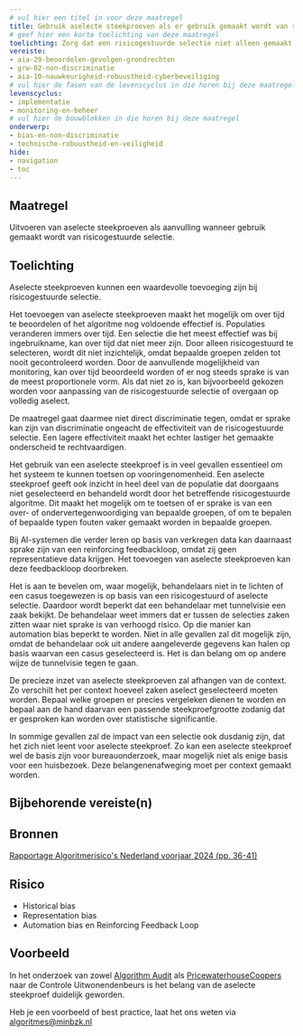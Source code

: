 ```yaml
---
# vul hier een titel in voor deze maatregel
title: Gebruik aselecte steekproeven als er gebruik gemaakt wordt van risicogestuurde selectie
# geef hier een korte toelichting van deze maatregel
toelichting: Zorg dat een risicogestuurde selectie niet alleen gemaakt wordt op basis van een algoritme, maar dat er ook willekeurige gevallen toegevoegd worden aan de selectie. Deze aselecte steekproeven kunnen gebruikt worden om modellen te onderhouden.
vereiste:
- aia-29-beoordelen-gevolgen-grondrechten
- grw-02-non-discriminatie
- aia-10-nauwkeurigheid-robuustheid-cyberbeveiliging
# vul hier de fasen van de levenscyclus in die horen bij deze maatregel
levenscyclus:
- implementatie
- monitoring-en-beheer
# vul hier de bouwblokken in die horen bij deze maatregel
onderwerp: 
- bias-en-non-discriminatie
- technische-robuustheid-en-veiligheid
hide:
- navigation
- toc
---
```


<!-- Let op! onderstaande regel met 'tags' niet weghalen! Deze maakt automatisch de knopjes op basis van de metadata  -->
<!-- tags -->

## Maatregel
Uitvoeren van aselecte steekproeven als aanvulling wanneer gebruik gemaakt wordt van risicogestuurde selectie.

## Toelichting 
<!-- Geef hier een toelichting van deze maatregel -->
Aselecte steekproeven kunnen een waardevolle toevoeging zijn bij risicogestuurde selectie.

Het toevoegen van aselecte steekproeven maakt het mogelijk om over tijd te beoordelen of het algoritme nog voldoende effectief is.
Populaties veranderen immers over tijd. Een selectie die het meest effectief was bij ingebruikname, kan over tijd dat niet meer zijn.
Door alleen risicogestuurd te selecteren, wordt dit niet inzichtelijk, omdat bepaalde groepen zelden tot nooit gecontroleerd worden.
Door de aanvullende mogelijkheid van monitoring, kan over tijd beoordeeld worden of er nog steeds sprake is van de meest proportionele vorm.
Als dat niet zo is, kan bijvoorbeeld gekozen worden voor aanpassing van de risicogestuurde selectie of overgaan op volledig aselect.

De maatregel gaat daarmee niet direct discriminatie tegen, omdat er sprake kan zijn van discriminatie ongeacht de effectiviteit van de risicogestuurde selectie.
Een lagere effectiviteit maakt het echter lastiger het gemaakte onderscheid te rechtvaardigen.

Het gebruik van een aselecte steekproef is in veel gevallen essentieel om het systeem te kunnen toetsen op vooringenomenheid. 
Een aselecte steekproef geeft ook inzicht in heel deel van de populatie dat doorgaans niet geselecteerd en behandeld wordt door het betreffende risicogestuurde algoritme. 
Dit maakt het mogelijk om te toetsen of er sprake is van een over- of ondervertegenwoordiging van bepaalde groepen, of om te bepalen of bepaalde typen fouten vaker gemaakt worden in bepaalde groepen.

Bij AI-systemen die verder leren op basis van verkregen data kan daarnaast sprake zijn van een reinforcing feedbackloop, omdat zij geen representatieve data krijgen.
Het toevoegen van aselecte steekproeven kan deze feedbackloop doorbreken.

Het is aan te bevelen om, waar mogelijk, behandelaars niet in te lichten of een casus toegewezen is op basis van een risicogestuurd of aselecte selectie.
Daardoor wordt beperkt dat een behandelaar met tunnelvisie een zaak bekijkt.
De behandelaar weet immers dat er tussen de selecties zaken zitten waar niet sprake is van verhoogd risico.
Op die manier kan automation bias beperkt te worden.
Niet in alle gevallen zal dit mogelijk zijn, omdat de behandelaar ook uit andere aangeleverde gegevens kan halen op basis waarvan een casus geselecteerd is.
Het is dan belang om op andere wijze de tunnelvisie tegen te gaan.

De precieze inzet van aselecte steekproeven zal afhangen van de context.
Zo verschilt het per context hoeveel zaken aselect geselecteerd moeten worden.
Bepaal welke groepen er precies vergeleken dienen te worden en bepaal aan de hand daarvan een passende steekproefgrootte zodanig dat er gesproken kan worden over statistische significantie. 

In sommige gevallen zal de impact van een selectie ook dusdanig zijn, dat het zich niet leent voor aselecte steekproef.
Zo kan een aselecte steekproef wel de basis zijn voor bureauonderzoek, maar mogelijk niet als enige basis voor een huisbezoek.
Deze belangenenafweging moet per context gemaakt worden.

## Bijbehorende vereiste(n)
<!-- Hier volgt een lijst met vereisten op basis van de in de metadata ingevulde vereiste -->

<!-- Let op! onderstaande regel met 'list_vereisten_on_maatregelen_page' niet weghalen! Deze maakt automatisch een lijst van bijbehorende verseisten op basis van de metadata  -->
<!-- list_vereisten_on_maatregelen_page -->

## Bronnen 
<!-- Vul hier de relevante bronnen in voor deze maatregel -->

[Rapportage Algoritmerisico's Nederland voorjaar 2024 (pp. 36-41)](https://www.autoriteitpersoonsgegevens.nl/documenten/rapportage-ai-algoritmerisicos-nederland-ran-voorjaar-2024)


## Risico 
<!-- vul hier het specifieke risico in dat kan worden gemitigeerd met behulp van deze maatregel -->
* Historical bias
* Representation bias
* Automation bias en Reinforcing Feedback Loop

## Voorbeeld
<!-- Voeg hier een voorbeeld toe, door er bijvoorbeeld naar te verwijzen -->
In het onderzoek van zowel [Algorithm Audit](https://algorithmaudit.eu/nl/algoprudence/cases/aa202401_preventing-prejudice/) als [PricewaterhouseCoopers](https://www.rijksoverheid.nl/documenten/rapporten/2024/03/01/eindrapport-pwc-rapportage-onderzoek-misbruik-uitwonendenbeurs) naar de Controle Uitwonendenbeurs is het belang van de aselecte steekproef duidelijk geworden. 

Heb je een voorbeeld of best practice, laat het ons weten via [algoritmes@minbzk.nl](mailto:algoritmes@minbzk.nl)


